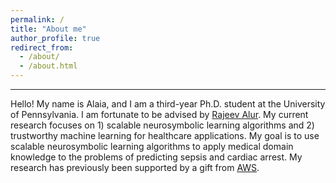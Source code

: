 ```yaml
---
permalink: /
title: "About me"
author_profile: true
redirect_from: 
  - /about/
  - /about.html
---
```


---

Hello! My name is Alaia, and I am a third-year Ph.D. student at the University of Pennsylvania. I am fortunate to be advised by [Rajeev Alur](https://www.cis.upenn.edu/~alur/). My current research focuses on 1) scalable neurosymbolic learning algorithms and 2) trustworthy machine learning for healthcare applications. My goal is to use scalable neurosymbolic learning algorithms to apply medical domain knowledge to the problems of predicting sepsis and cardiac arrest. My research has previously been supported by a gift from [AWS](https://asset.seas.upenn.edu/penn-engineering-ph-d-students-receive-funding-from-amazon-to-advance-trustworthy-ai/).
